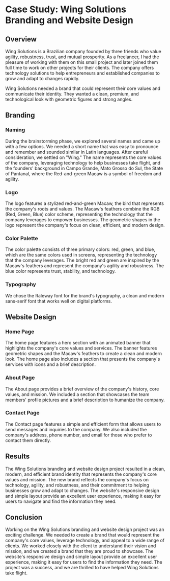 # Case Study: Wing Solutions Branding and Website Design

## Overview

Wing Solutions is a Brazilian company founded by three friends who value agility, robustness, trust, and mutual prosperity. As a freelancer, I had the pleasure of working with them on this small project and later joined them full time to work on other projects for their clients. The company offers technology solutions to help entrepreneurs and established companies to grow and adapt to changes rapidly.

Wing Solutions needed a brand that could represent their core values and communicate their identity. They wanted a clean, premium, and technological look with geometric figures and strong angles.

## Branding

### Naming
During the brainstorming phase, we explored several names and came up with a few options. We needed a short name that was easy to pronounce and remember and sounded similar in Latin languages. After careful consideration, we settled on "Wing." The name represents the core values of the company, leveraging technology to help businesses take flight, and the founders' background in Campo Grande, Mato Grosso do Sul, the State of Pantanal, where the Red-and-green Macaw is a symbol of freedom and agility.

### Logo
The logo features a stylized red-and-green Macaw, the bird that represents the company's roots and values. The Macaw's feathers combine the RGB (Red, Green, Blue) color scheme, representing the technology that the company leverages to empower businesses. The geometric shapes in the logo represent the company's focus on clean, efficient, and modern design.

### Color Palette
The color palette consists of three primary colors: red, green, and blue, which are the same colors used in screens, representing the technology that the company leverages. The bright red and green are inspired by the Macaw's feathers and represent the company's agility and robustness. The blue color represents trust, stability, and technology.

### Typography
We chose the Raleway font for the brand's typography, a clean and modern sans-serif font that works well on digital platforms.

## Website Design

### Home Page
The home page features a hero section with an animated banner that highlights the company's core values and services. The banner features geometric shapes and the Macaw's feathers to create a clean and modern look. The home page also includes a section that presents the company's services with icons and a brief description.

### About Page
The About page provides a brief overview of the company's history, core values, and mission. We included a section that showcases the team members' profile pictures and a brief description to humanize the company.

### Contact Page
The Contact page features a simple and efficient form that allows users to send messages and inquiries to the company. We also included the company's address, phone number, and email for those who prefer to contact them directly.

## Results

The Wing Solutions branding and website design project resulted in a clean, modern, and efficient brand identity that represents the company's core values and mission. The new brand reflects the company's focus on technology, agility, and robustness, and their commitment to helping businesses grow and adapt to changes. The website's responsive design and simple layout provide an excellent user experience, making it easy for users to navigate and find the information they need.

## Conclusion

Working on the Wing Solutions branding and website design project was an exciting challenge. We needed to create a brand that would represent the company's core values, leverage technology, and appeal to a wide range of clients. We worked closely with the client to understand their vision and mission, and we created a brand that they are proud to showcase. The website's responsive design and simple layout provide an excellent user experience, making it easy for users to find the information they need. The project was a success, and we are thrilled to have helped Wing Solutions take flight.
